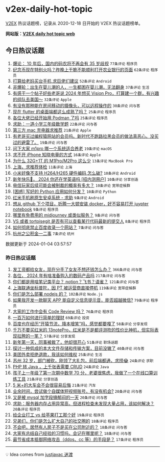 # v2ex-daily-hot-topic

[V2EX](https://www.v2ex.com/) 热议话题榜，记录从 2020-12-18 日开始的 V2EX 热议话题榜单。

**网站版：[V2EX daily hot topic web](https://boojack.github.io/v2ex-daily-hot-topic-web/)**

## 今日热议话题

<!-- TODAY BEGIN -->

1. [爆论： 10 年后，国内的码农将不再会有 35 岁歧视](https://www.v2ex.com/t/1005658) `77条评论` `程序员`
1. [纪念币现在特别火吗？昨晚上干脆不能顺利打开农业银行的页面](https://www.v2ex.com/t/1005673) `62条评论` `程序员`
1. [打算给老妈买台手机,求巨佬们建议](https://www.v2ex.com/t/1005683) `52条评论` `Android`
1. [非爆轮：出生在婴儿潮的人，一生都困在婴儿潮，无法翻身](https://www.v2ex.com/t/1005696) `37条评论` `生活`
1. [有感于一个帖子好些老哥说 2024 年想买 Vision Pro，打算建一个群，有兴趣的组队去美国～](https://www.v2ex.com/t/1005671) `32条评论` `Apple`
1. [有没有那种能在房间移动的摄像头，可以远程操作的](https://www.v2ex.com/t/1005664) `30条评论` `问与答`
1. [现在 flutter 的桌面端都这么成熟了吗？](https://www.v2ex.com/t/1005711) `25条评论` `程序员`
1. [各位大佬已经开始用 Podman 了吗](https://www.v2ex.com/t/1005667) `25条评论` `程序员`
1. [求助：一道小学三年级数学题](https://www.v2ex.com/t/1005710) `22条评论` `问与答`
1. [第三方 mac 充电器求推荐](https://www.v2ex.com/t/1005686) `21条评论` `Apple`
1. [有老哥买过编程猿网站的会员吗。新时代不跑路拉黑会员的做法真恶心。没买过的避雷了。](https://www.v2ex.com/t/1005692) `19条评论` `问与答`
1. [问下大家 m1pro 哪一个系统适合养老](https://www.v2ex.com/t/1005670) `19条评论` `macOS`
1. [求不开 iPhone 知晓电量的方式](https://www.v2ex.com/t/1005681) `16条评论` `Apple`
1. [为什么 32G+1T 的 M1Pro/M2Pro 这么少](https://www.v2ex.com/t/1005707) `13条评论` `MacBook Pro`
1. [上海，求推荐体检](https://www.v2ex.com/t/1005709) `11条评论` `上海`
1. [小米好像不支持 H264/H265 硬件编码,怎么破?](https://www.v2ex.com/t/1005704) `10条评论` `Android`
1. [新年快乐🎉， 2024 你还在学英语吗 [招内测用户]](https://www.v2ex.com/t/1005693) `10条评论` `分享创造`
1. [电信玩家后续可能会被制裁的概率有多大？](https://www.v2ex.com/t/1005690) `10条评论` `宽带症候群`
1. [[困惑] 写好的 Python 应用如何分发？](https://www.v2ex.com/t/1005684) `10条评论` `Python`
1. [红米手机刷原生安卓系统 - 求助](https://www.v2ex.com/t/1005718) `9条评论` `Android`
1. [想从 github 下个项目，折腾一大顿安装 docker，好不容易打开 juypter notebook](https://www.v2ex.com/t/1005662) `9条评论` `程序员`
1. [哪里有免费用的 midjourney 或类似服务？](https://www.v2ex.com/t/1005657) `9条评论` `问与答`
1. [VS 或者 tortoisegit 是否有可以查看某行代码最新的提交人](https://www.v2ex.com/t/1005666) `8条评论` `程序员`
1. [如何彻底禁止百度收录一个网站？](https://www.v2ex.com/t/1005706) `7条评论` `问与答`
1. [杭州之公积金一二事](https://www.v2ex.com/t/1005700) `7条评论` `杭州`

数据更新于 2024-01-04 03:57:57

<!-- TODAY END -->

### 昨日热议话题

<!-- YESTERDAY BEGIN -->

1. [发工资都给女友，现在分手了女友不想还钱怎么办？](https://www.v2ex.com/t/1005356) `366条评论` `问与答`
1. [各位， 2024 年有啥准备购入的数码产品吗](https://www.v2ex.com/t/1005346) `217条评论` `问与答`
1. [你们都是用啥笔记类平台？ notion？飞书？语雀？](https://www.v2ex.com/t/1005393) `121条评论` `问与答`
1. [上海联通坐标普陀，因 PT 被运营商直接停机](https://www.v2ex.com/t/1005459) `119条评论` `宽带症候群`
1. [你们是怎么部署 nodejs 的？](https://www.v2ex.com/t/1005371) `102条评论` `Node.js`
1. [如果我开发一款聊天 APP 能自定义信息提示音，能否超越微信?](https://www.v2ex.com/t/1005514) `79条评论` `程序员`
1. [大家的工作中会有 Code Review 吗？](https://www.v2ex.com/t/1005441) `76条评论` `程序员`
1. [一百万如何进行简单的理财](https://www.v2ex.com/t/1005508) `69条评论` `投资`
1. [百度也在经历“开猿节流，降本增笑”吗，感觉都要嘎了](https://www.v2ex.com/t/1005379) `58条评论` `分享发现`
1. [千万不要买红米的 13notePro，红米是不是都评测吹的性价比神机，但实际表现拉胯的一笔？](https://www.v2ex.com/t/1005390) `57条评论` `分享发现`
1. [新年第一天，同事被裁了，他却很开心](https://www.v2ex.com/t/1005355) `51条评论` `职场话题`
1. [探讨一种低成的本大文件存储和传输方案，目前没辙了](https://www.v2ex.com/t/1005613) `40条评论` `问与答`
1. [美团外卖拒绝退款，我该如何维权](https://www.v2ex.com/t/1005454) `25条评论` `生活`
1. [苏州 32 岁，部门被砍，刚领了大礼包，前后端都通，求捞😂](https://www.v2ex.com/t/1005468) `24条评论` `求职`
1. [PHP 转 Java ，上千张表需要 CRUD](https://www.v2ex.com/t/1005420) `24条评论` `Java`
1. [孩子上一年级了第一次期中数学 70 分，老婆很焦虑，我做了一个在线口算训练工具](https://www.v2ex.com/t/1005563) `21条评论` `分享创造`
1. [5 米+的大车会不会很容易后悔](https://www.v2ex.com/t/1005461) `21条评论` `汽车`
1. [业余时间，尝试做个自媒体短视频账号，有没有机会?](https://www.v2ex.com/t/1005546) `20条评论` `问与答`
1. [又是被 mysql 加字段搞郁闷的一天](https://www.v2ex.com/t/1005389) `20条评论` `问与答`
1. [求助：服务器内存占用异常高，但进程检查未发现大量占用，该如何解决？](https://www.v2ex.com/t/1005365) `20条评论` `程序员`
1. [给企业打工 vs 给苹果打工那个好](https://www.v2ex.com/t/1005378) `19条评论` `程序员`
1. [兄弟们，你们是怎么扩大自己的社交圈的](https://www.v2ex.com/t/1005446) `18条评论` `程序员`
1. [不会吧，居然有人房子不是买在公司附近的？](https://www.v2ex.com/t/1005414) `18条评论` `问与答`
1. [大家有总结自己经验的习惯吗，会记在哪里呢？](https://www.v2ex.com/t/1005359) `18条评论` `问与答`
1. [最节省成本抵御网络攻击（ddos、cc 等）的手段是？](https://www.v2ex.com/t/1005595) `17条评论` `程序员`

<!-- YESTERDAY END -->

---

💡 Idea comes from [justjavac 迷渡](https://github.com/justjavac/)
